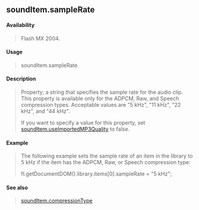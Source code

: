 ## soundItem.sampleRate

#### Availability

> Flash MX 2004.

#### Usage

> soundItem.sampleRate

#### Description

> Property; a string that specifies the sample rate for the audio clip. This property is available only for the ADPCM, Raw, and Speech compression types. Acceptable values are "5 kHz", "11 kHz", "22 kHz", and "44 kHz".
>
> If you want to specify a value for this property, set [soundItem.useImportedMP3Quality](#_bookmark842) to false.

#### Example

> The following example sets the sample rate of an item in the library to 5 kHz if the item has the ADPCM, Raw, or Speech compression type:
>
> fl.getDocumentDOM().library.items\[0\].sampleRate = "5 kHz";

#### See also

> [soundItem.compressionType](#_bookmark831)

